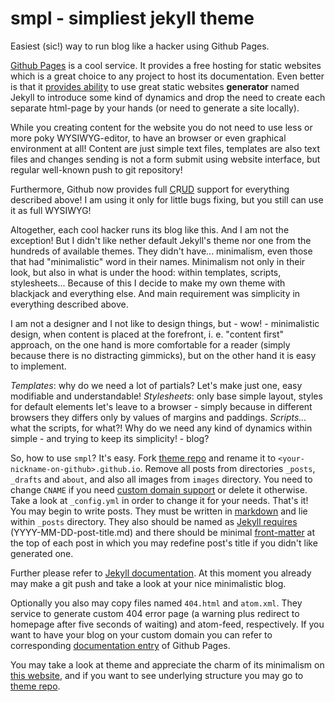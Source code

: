 smpl - simpliest jekyll theme
=============================

Easiest (sic!) way to run blog like a hacker using Github Pages.

[Github  Pages][github-pages]   is  a   cool  service.   It  provides   a  free
hosting   for   static   websites   which    is   a   great   choice   to   any
project  to  host   its  documentation.  Even  better  is   that  it  [provides
ability][github-pages-jekyll-usage] to use  great static websites **generator**
named Jekyll  to introduce some  kind of dynamics and  drop the need  to create
each separate html-page by your hands (or need to generate a site locally).

While you creating content for the website you  do not need to use less or more
poky WYSIWYG-editor, to  have an browser or even graphical  environment at all!
Content are just  simple text files, templates are also  text files and changes
sending is  not a form submit  using website interface, but  regular well-known
push to git repository!

Furthermore, Github  now provides full [C][]R[U][][D][]  support for everything
described above! I am  using it only for little bugs fixing,  but you still can
use it as full WYSIWYG!

Altogether,  each cool  hacker  runs its  blog  like  this. And  I  am not  the
exception! But  I didn't like  nether default Jekyll's  theme nor one  from the
hundreds of available  themes. They didn't have... minimalism,  even those that
had "minimalistic" word in their names.  Minimalism not only in their look, but
also  in what  is under  the  hood: within  templates, scripts,  stylesheets...
Because of  this I decide  to make my own  theme with blackjack  and everything
else. And main requirement was simplicity in everything described above.

I am not a designer and I not  like to design things, but - wow! - minimalistic
design,  when  content is  placed  at  the  forefront,  i. e.  "content  first"
approach, on  the one  hand is  more comfortable for  a reader  (simply because
there  is no  distracting  gimmicks), but  on  the  other hand  it  is easy  to
implement.

*Templates*:  why do  we need  a lot  of partials?  Let's make  just one,  easy
modifiable and  understandable! *Stylesheets*: only base  simple layout, styles
for default  elements let's leave  to a browser  - simply because  in different
browsers they differs only by values of margins and paddings. *Scripts...* what
the scripts, for what?! Why do we need any kind of dynamics within simple - and
trying to keep its simplicity! - blog?

So,  how  to   use  `smpl`?  It's  easy.  Fork   [theme  repo][theme-repo]  and
rename  it  to  `<your-nickname-on-github>.github.io`. Remove  all  posts  from
directories  `_posts`,  `_drafts`  and  `about`,   and  also  all  images  from
`images`  directory. You  need to  change `CNAME`  if you  need [custom  domain
support][github-pages-custom-domain]  or delete  it otherwise.  Take a  look at
`_config.yml` in order to change it for your needs. That's it! You may begin to
write  posts.  They  must be  written  in  [markdown][github-flavored-markdown]
and  lie within  `_posts`  directory.  They also  should  be  named as  [Jekyll
requires][jekyll-post-requirements] (YYYY-MM-DD-post-title.md) and there should
be minimal [front-matter][jekyll-front-matter] at the top of each post in which
you may redefine post's title if you didn't like generated one.

Further please refer to [Jekyll documentation][jekyll-docs]. At this moment you
already may make a git push and take a look at your nice minimalistic blog.

Optionally  you also  may  copy  files named  `404.html`  and `atom.xml`.  They
service to generate custom 404 error  page (a warning plus redirect to homepage
after five seconds of waiting) and atom-feed, respectively. If you want to have
your blog on  your custom domain you can refer  to corresponding [documentation
entry][github-pages-custom-domain] of Github Pages.

You may  take a look  at theme  and appreciate the  charm of its  minimalism on
[this website][demo], and if you want to see underlying structure you may go to
[theme repo][theme-repo].



[github-pages]: https://pages.github.com/
[github-pages-jekyll-usage]: https://help.github.com/articles/using-jekyll-with-pages
[github-flavored-markdown]: https://help.github.com/articles/github-flavored-markdown
[github-pages-custom-domain]: https://help.github.com/articles/setting-up-a-custom-domain-with-github-pages
[C]: https://github.com/blog/1327-creating-files-on-github
[U]: https://github.com/blog/143-inline-file-editing
[D]: https://github.com/blog/1545-deleting-files-on-github

[jekyll-post-requirements]: http://jekyllrb.com/docs/posts/
[jekyll-front-matter]: http://jekyllrb.com/docs/frontmatter/
[jekyll-docs]: http://jekyllrb.com/docs/home/

[demo]: http://neoascetic.me
[theme-repo]: https://github.com/neoascetic/neoascetic.github.io
